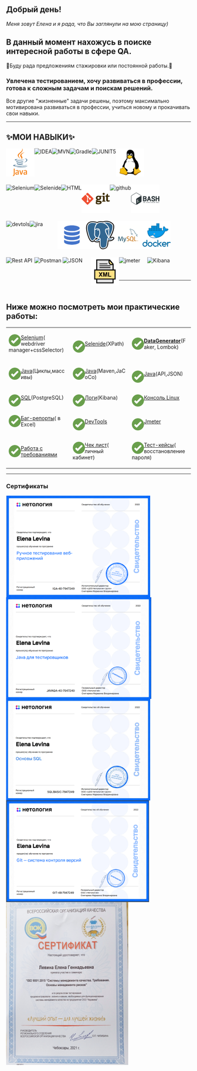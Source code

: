 Добрый день! 
--------
_Меня зовут Елена и я рада, что Вы заглянули на мою страницу)_
<br />

## В данный момент  **нахожусь в поиске интересной работы в сфере QA.**

👯Буду рада предложениям стажировки или постоянной работы.👯

### Увлечена тестированием, хочу развиваться в профессии, готова к сложным задачам и поискам решений.
Все другие "жизненные" задачи решены, поэтому максимально мотивирована развиваться в профессии, учиться новому и прокачивать свои навыки.


***

✨МОИ НАВЫКИ✨<br />
----------


<img align="left" alt="JAVA" width="77px" src="https://raw.githubusercontent.com/github/explore/5b3600551e122a3277c2c5368af2ad5725ffa9a1/topics/java/java.png" />
<img align="left" alt="IDEA" height="77px" src="https://u.netology.ngcdn.ru/backend/uploads/page_assets/images/file/1741/IDEA.png" />
<img align="left" alt="MVN" height="77px" src="https://avatars.mds.yandex.net/i?id=80b63883cea03788b521e34407999e98_sr-4321889-images-thumbs&n=13" />
<img align="left" alt="Gradle" height="77px" src="https://u.netology.ngcdn.ru/backend/uploads/page_assets/images/file/1738/Gradle.jpg" />
<img align="left" alt="JUNIT5" height="77px" src="https://u.netology.ngcdn.ru/backend/uploads/page_assets/images/file/1739/junit5-logo.png" />
<img align="left" alt="linux" width="77px" src="https://raw.githubusercontent.com/github/explore/80688e429a7d4ef2fca1e82350fe8e3517d3494d/topics/linux/linux.png" />
<br />
<br />
<br />
<p><br /><br />
<img align="left" alt="Selenium" height="77px" src="https://u.netology.ngcdn.ru/backend/uploads/page_assets/images/file/1202/big-logo.png" />
<img align="left" alt="Selenide" height="77px" src="https://miro.medium.com/max/846/1*_HsEkNr93MvVVzkrzKppGA.png" />
<img align="left" alt="HTML" height="77px" src="https://avatars.mds.yandex.net/i?id=a334dba42d1e607f8e8bae219528438c-5501353-images-thumbs&n=13" />
<img align="left" alt="git" height="77px" src="https://raw.githubusercontent.com/github/explore/80688e429a7d4ef2fca1e82350fe8e3517d3494d/topics/git/git.png" />
<img align="left" alt="github" height="77px" src="https://avatars.mds.yandex.net/i?id=a92cb9edcadde647f37c05c658d613e4-5252146-images-thumbs&n=13" />
<img align="left" alt="bash" width="77px" src="https://raw.githubusercontent.com/github/explore/80688e429a7d4ef2fca1e82350fe8e3517d3494d/topics/bash/bash.png" /> 
<br />
<br />
<br />
<p><br /><br />
<img align="left" alt="devtols" height="77px" src="https://blog-cdn.domaincer.com/blog/wp-content/uploads/2021/07/24091619/images-3.png" />
<img align="left" alt="jira" width="77px" src="https://cdn.icon-icons.com/icons2/2699/PNG/512/atlassian_jira_logo_icon_170511.png" />
<img align="left" alt="sql" width="77px" src="https://raw.githubusercontent.com/github/explore/80688e429a7d4ef2fca1e82350fe8e3517d3494d/topics/sql/sql.png" />
<img align="left" alt="postgresql" width="77px" src="https://raw.githubusercontent.com/github/explore/80688e429a7d4ef2fca1e82350fe8e3517d3494d/topics/postgresql/postgresql.png" />
<img align="left" alt="MySQL" width="77px" src="https://raw.githubusercontent.com/github/explore/80688e429a7d4ef2fca1e82350fe8e3517d3494d/topics/mysql/mysql.png" />
<img align="left" alt="DOCKER" width="77px" src="https://raw.githubusercontent.com/github/explore/80688e429a7d4ef2fca1e82350fe8e3517d3494d/topics/docker/docker.png" /> 
<br />
<br />
<br />
<p><br /><br />
<img align="left" alt="Rest API" width="77px" src="https://lh3.googleusercontent.com/-XvJzhz3pfH0/XjYG_xWkESI/AAAAAAAAJ9c/AYlgAtRknEU2W5fMcFhQoL6rmO8EBtIDQCK8BGAsYHg/s0/2020-02-01.png" />
<img align="left" alt="Postman" width="77px" src="https://voyager.postman.com/logo/postman-logo-icon-orange.svg" />
<img align="left" alt="JSON" width="77px" src="https://avatars.mds.yandex.net/i?id=cbf6ee16117fcbeffb110b3f9217e96f-6208942-images-thumbs&n=13" />
<img align="left" alt="HML" width="77px" src="https://raw.githubusercontent.com/github/explore/05a6f4c574a32b6b2f04c2e589f6c82d9df46a5d/topics/xml/xml.png" />
<img align="left" alt="jmeter" width="77px" src="https://jmeter.apache.org/images/jmeter_square.png" />
<img align="left" alt="Kibana" width="77px" src="https://netbears.com/assets/img/articles/kibana-cluster-ubuntu/kibana700.png" /> 

<br />

<p><br />

***

<br />


## Ниже можно посмотреть мои практические работы:

<table>
    <tr>
    <td><br><img align="left"alt="OK"width="33px"src="https://github.com/QALevina/QALevina/blob/main/img/check-60.png?raw=true"/><a href="https://github.com/QALevina/Selenium.git">Selenium</a>(
    webdriver manager+cssSelector)<br/><br/></td>
 <td><br><img align="left"alt="OK"width="33px"src="https://github.com/QALevina/QALevina/blob/main/img/check-60.png?raw=true"/><a href="https://github.com/QALevina/Selenide.git">Selenide</a>(XPath)<br/><br/></td>
 <td><br><img align="left"alt="OK"width="33px"src="https://github.com/QALevina/QALevina/blob/main/img/check-60.png?raw=true"/><a href="https://github.com/QALevina/Patterns1.git"><b>DataGenerator</b></a>(Faker, Lombok)<br/><br/></td>
</tr>
    <tr>
    <td><br><img align="left"alt="OK"width="33px"src="https://github.com/QALevina/QALevina/blob/main/img/check-60.png?raw=true"/><a href="https://github.com/QALevina/DZ-7.1.git">Java</a>(Циклы,массивы)<br/><br/></td>
 <td><br><img align="left"alt="OK"width="33px"src="https://github.com/QALevina/QALevina/blob/main/img/check-60.png?raw=true"/><a href="https://github.com/QALevina/DZ-8.1.git">Java</a>(Maven,JaCoCo)<br/><br/></td>
 <td><br><img align="left"alt="OK"width="33px"src="https://github.com/QALevina/QALevina/blob/main/img/check-60.png?raw=true"/><a href="https://github.com/QALevina/DZ_9.1.git">Java</a>(API,JSON)<br/><br/></td>
</tr>
    <tr>
    <td><br><img align="left"alt="OK"width="33px"src="https://github.com/QALevina/QALevina/blob/main/img/check-60.png?raw=true"/><a href="https://drive.google.com/drive/folders/17G88Ka7Dk5BwR5Wagno3tJ7qEfvGthrs?usp=sharing">SQL</a>(PostgreSQL)<br/><br/></td>
 <td><br><img align="left"alt="OK"width="33px"src="https://github.com/QALevina/QALevina/blob/main/img/check-60.png?raw=true"/><a href="https://drive.google.com/drive/folders/1H-iscqFSlq16c6Pnp5E1xhhBfhJcfv2C?usp=sharing">Логи</a>(Kibana)<br/><br/></td>
 <td><br><img align="left"alt="OK"width="33px"src="https://github.com/QALevina/QALevina/blob/main/img/check-60.png?raw=true"/><a href="https://drive.google.com/drive/folders/1yJ_gYGupupyv6xczkkpO-qS9rVvVcWrZ?usp=sharing">
    Консоль Linux</a><br/><br/></td>
</tr>
<tr>
    <td><br><img align="left"alt="OK"width="33px"src="https://github.com/QALevina/QALevina/blob/main/img/check-60.png?raw=true"/><a href="https://drive.google.com/drive/folders/1bI9Raa8ad0Y6L5ixELaE-P9bkMv2vkmj?usp=sharing">Баг-репорты</a>(
    в Excel)<br/><br/></td>
 <td><br><img align="left"alt="OK"width="33px"src="https://github.com/QALevina/QALevina/blob/main/img/check-60.png?raw=true"/><a href="https://drive.google.com/drive/folders/1v0gIPCaY6Qp8p5rtas8ZDgsWs26HWYv8?usp=sharing">DevTools</a><br/><br/></td>
 <td><br><img align="left"alt="OK"width="33px"src="https://github.com/QALevina/QALevina/blob/main/img/check-60.png?raw=true"/><a href="https://drive.google.com/drive/folders/1xYTAAZVNzvnLAbqxxMbqB6RALpleNIia?usp=sharing">Jmeter</a><br/><br/></td>
</tr>

<tr>
    <td><br><img align="left"alt="OK"width="33px"src="https://github.com/QALevina/QALevina/blob/main/img/check-60.png?raw=true"/><a href="https://docs.google.com/document/d/15pSlXUOqqNi0psEkm05gWZyWbcrrFjsX/edit?usp=sharing&ouid=109648988346956211033&rtpof=true&sd=true">
    Работа с
    требованиями</a><br/><br/></td>
    <td><br><img align="left"alt="OK"width="33px"src="https://github.com/QALevina/QALevina/blob/main/img/check-60.png?raw=true"/><a href="https://docs.google.com/spreadsheets/d/1n5rcNaPFr6Ps6QJ7EC3KZb5ocDxBpMaW/edit?usp=sharing&ouid=109648988346956211033&rtpof=true&sd=true">
    Чек лист</a>(
    личный кабинет)<br/><br/></td>
   <td><br><img align="left"alt="OK"width="33px"src="https://github.com/QALevina/QALevina/blob/main/img/check-60.png?raw=true"/><a href="https://docs.google.com/spreadsheets/d/1n5rcNaPFr6Ps6QJ7EC3KZb5ocDxBpMaW/edit?usp=sharing&ouid=109648988346956211033&rtpof=true&sd=true">Тест-кейсы</a>(
    восстановление пароля)<br/><br/></td>
</tr>
</table>

_____________


### <b>Сертификаты</b>

  
**<img align="left" alt="Ручное_тестирование_web" height="277px" src="https://github.com/QALevina/QALevina/blob/main/img/%D0%A0%D1%83%D1%87%D0%BD%D0%BE%D0%B5%20%D1%82%D0%B5%D1%81%D1%82%D0%B8%D1%80%D0%BE%D0%B2%D0%B0%D0%BD%D0%B8%D0%B5%20%D0%B2%D0%B5%D0%B1%20(%D1%81%D0%B2-%D0%B2%D0%BE).png" />**
 
**<img align="left" alt="JAVA" height="277px" src="https://github.com/QALevina/QALevina/blob/main/img/Java.png" />**


**<img align="left" alt="Основы SQL" height="277px" src="https://github.com/QALevina/QALevina/blob/main/img/%D0%9E%D1%81%D0%BD%D0%BE%D0%B2%D1%8B%20SQL.jpg" />**
 
**<img align="left" alt="Основы GIT" height="277px" src="https://github.com/QALevina/QALevina/blob/main/img/Git.png" />**
  
 
<img align="left" alt="Системы менеджмента качества" width="333px" src="https://github.com/QALevina/QALevina/blob/main/img/%D0%A1%D0%B8%D1%81%D1%82%D0%B5%D0%BC%D1%8B%20%D0%BC%D0%B5%D0%BD%D0%B5%D0%B4%D0%B6%D0%BC%D0%B5%D0%BD%D1%82%D0%B0%20%D0%BA%D0%B0%D1%87%D0%B5%D1%81%D1%82%D0%B2%D0%B0.jpg" />
   


<!--
**QALevina/QALevina** is a ✨ _special_ ✨ repository because its `README.md` (this file) appears on your GitHub profile.

Here are some ideas to get you started:

- 🔭 I’m currently working on ...
- 🌱 I’m currently learning ...
- 👯 I’m looking to collaborate on ...
- 🤔 I’m looking for help with ...
- 💬 Ask me about ...
- 📫 How to reach me: ...
- 😄 Pronouns: ...
- ⚡ Fun fact: ...
-->
